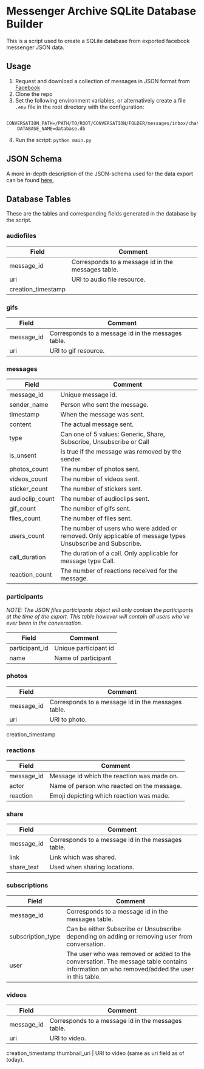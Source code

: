 # Messenger Archive SQLite Database Builder

This is a script used to create a SQLite database from exported facebook messenger JSON data.

## Usage

1. Request and download a collection of messages in JSON format from [Facebook](https://www.facebook.com/dyi/)
2. Clone the repo
3. Set the following environment variables, or alternatively create a file `.env` file in the root directory with the configuration:
```
    CONVERSATION_PATH=/PATH/TO/ROOT/CONVERSATION/FOLDER/messages/inbox/chat/
    DATABASE_NAME=database.db
```
4. Run the script: ```python main.py```

## JSON Schema
A more in-depth description of the JSON-schema used for the data export can be found [here.](Schema.md)

## Database Tables

These are the tables and corresponding fields generated in the database by the script. 

### audiofiles
**Field**|**Comment**
-----|-----
message\_id| Corresponds to a message id in the messages table.
uri| URI to audio file resource.
creation\_timestamp| 

### gifs
**Field**|**Comment**
-----|-----
message\_id| Corresponds to a message id in the messages table.
uri| URI to gif resource.

### messages
**Field**|**Comment**
-----|-----
message\_id| Unique message id.
sender\_name| Person who sent the message.
timestamp| When the message was sent.
content| The actual message sent.
type| Can one of 5 values: Generic, Share, Subscribe, Unsubscribe or Call
is\_unsent| Is true if the message was removed by the sender.
photos\_count| The number of photos sent.
videos\_count| The number of videos sent.
sticker\_count| The number of stickers sent.
audioclip\_count| The number of audioclips sent.
gif\_count| The number of gifs sent.
files\_count| The number of files sent.
users\_count| The number of users who were added or removed. Only applicable of message types Unsubscribe and Subscribe.
call\_duration| The duration of a call. Only applicable for message type Call.
reaction\_count| The number of reactions received for the message.

### participants

_NOTE: The JSON files participants object will only contain the participants at the time of the export. This table however will contain all users who've ever been in the conversation._

**Field**|**Comment**
-----|-----
participant\_id| Unique participant id
name| Name of participant

### photos
**Field**|**Comment**
-----|-----
message\_id| Corresponds to a message id in the messages table.
uri| URI to photo.
creation_timestamp

### reactions
**Field**|**Comment**
-----|-----
message\_id| Message id which the reaction was made on.
actor| Name of person who reacted on the message.
reaction| Emoji depicting which reaction was made.

### share
**Field**|**Comment**
-----|-----
message\_id| Corresponds to a message id in the messages table.
link| Link which was shared.
share\_text| Used when sharing locations.

### subscriptions
**Field**|**Comment**
-----|-----
message\_id| Corresponds to a message id in the messages table.
subscription\_type| Can be either Subscribe or Unsubscribe depending on adding or removing user from conversation.
user| The user who was removed or added to the conversation. The message table contains information on who removed/added the user in this table.

### videos
**Field**|**Comment**
-----|-----
message\_id| Corresponds to a message id in the messages table.
uri| URI to video.
creation_timestamp
thumbnail_uri | URI to video (same as uri field as of today).